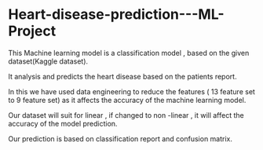# Heart-disease-prediction---ML-Project

This Machine learning model is a classification model , based on the given dataset(Kaggle dataset). 

It analysis and predicts the heart disease based on the patients report.

In this we have used data engineering to reduce the features ( 13 feature set to 9 feature set) as it affects the accuracy of the machine learning model.

Our dataset will suit for linear , if changed to non -linear , it will affect the accuracy of the model prediction.

Our prediction is based on classification report and confusion matrix.

